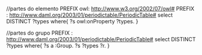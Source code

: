 //partes do elemento
PREFIX owl: <http://www.w3.org/2002/07/owl#>
PREFIX : <http://www.daml.org/2003/01/periodictable/PeriodicTable#>
select DISTINCT ?types where{
    ?s owl:onProperty ?types.
}

//partes do grupo
PREFIX : <http://www.daml.org/2003/01/periodictable/PeriodicTable#>
select DISTINCT ?types where{
    ?s a :Group.
    ?s ?types ?r.
}
